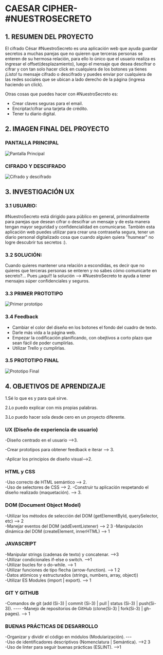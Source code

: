 # CAESAR CIPHER-#NUESTROSECRETO

## 1. RESUMEN DEL PROYECTO

El cifrado César #NuestroSecreto es una aplicación web que ayuda guardar secretos
a muchas parejas que no quieren que terceras personas se enteren de su hermosa
relación, para ello lo único que el usuario realiza es ingresar el offset(desplazamiento),
luego el mensaje que desea descifrar o cifrar y con tan solo hacer click en cualquiera de los
botones ya tienes ¡Listo! tu mensaje cifrado o descifrado y puedes enviar por cualquiera
de las redes sociales que se ubican a lado derecho de la página (ingresa haciendo un click).

Otras cosas que puedes hacer con #NuestroSecreto es:

* Crear claves seguras para el email.
* Encriptar/cifrar una tarjeta de crédito.
* Tener tu diario digital.

## 2. IMAGEN FINAL DEL PROYECTO
### PANTALLA PRINCIPAL
![Pantalla Principal](pan1.png)

### CIFRADO Y DESCIFRADO
![Cifrado y descifrado](pan2.png)

## 3. INVESTIGACIÓN UX
### 3.1 USUARIO:
#NuestroSecreto está dirigido para público en general, primordialmente para parejas que desean cifrar o descifrar un mensaje y de esta manera tengan mayor seguridad y confidencialidad en comunicarse. También esta aplicación web puedes utilizar para crear una contraseña segura, tener un diario personal digitalizado cosa que cuando alguien quiera "husmear" no logre descubrir tus secretos :).

### 3.2 SOLUCIÓN:
Cuando quieres mantener una relación a escondidas, es decir que no quieres que terceras personas se enteren y no sabes cómo comunicarte en secreto?... Pues ¡¡aquí!! la solución --> #NuestroSecreto te ayuda a tener mensajes súper confidenciales y seguros.

### 3.3 PRIMER PROTOTIPO
![Primer prototipo](prototipo1.jpg)

### 3.4 Feedback
- Cambiar el color del diseño en los botones el fondo del cuadro de texto.
- Darle más vida a la página web.
- Empezar la codificación planificando, con obejtivos a corto plazo que sean fácil de poder cumplirlas.
- Utilizar Trello y cumplirlas.

### 3.5 PROTOTIPO FINAL
![Prototipo Final](prototipo2.PNG)

## 4. OBJETIVOS DE APRENDIZAJE
1.Sé lo que es y para qué sirve.

2.Lo puedo explicar con mis propias palabras.

3.Lo puedo hacer sola desde cero en un proyecto diferente.

### UX (Diseño de experiencia de usuario)
-Diseño centrado en el usuario -->3.

-Crear prototipos para obtener feedback e iterar --> 3.

-Aplicar los principios de diseño visual-->2.

### HTML y CSS
-Uso correcto de HTML semántico -->	2.	
-Uso de selectores de CSS --> 2.
-Construir tu aplicación respetando el diseño realizado (maquetación). --> 3.

### DOM (Document Object Model)
-Utilizar los métodos de selección del DOM (getElementById, querySelector, etc) --> 2			
-Manejar eventos del DOM (addEventListener) --> 2 3	
-Manipulación dinámica del DOM (createElement, innerHTML) --> 1

### JAVASCRIPT
-Manipular strings (cadenas de texto) y concatenar. -->3			
-Utilizar condicionales if-else o switch. -->1			
-Utilizar bucles for o do-while. --> 1		
-Utilizar funciones de tipo flecha (arrow-function). --> 1 2			
-Datos atómicos y estructurados (strings, numbers, array, object))		
-Utilizar ES Modules (import | export). --> 1

### GIT Y GITHUB
-Comandos de git (add (Si-3) | commit (Si-3) | pull | status (Si-3) | push(Si-3)).	----
-Manejo de repositorios de GitHub (clone(Si-3) | fork(Si-3) | gh-pages). --> 1

### BUENAS PRÁCTICAS DE DESARROLLO
-Organizar y dividir el código en módulos (Modularización). ---			
-Uso de identificadores descriptivos (Nomenclatura | Semántica). -->2 3			
-Uso de linter para seguir buenas prácticas (ESLINT). -->1
